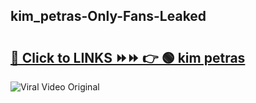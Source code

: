 
 ## kim_petras-Only-Fans-Leaked

# <h2><a href="https://clipsfans.com/kim_petras&ref=git">🔗 Click to LINKS ⏩⏩ 👉 🟢 kim petras </a></h2>

<a href="https://clipsfans.com/kim_petras&ref=git" rel="nofollow" data-target="animated-image.originalLink"><img src="https://i.ibb.co.com/xMMVF88/686577567.gif" alt="Viral Video Original" style="max-width: 100%; display: inline-block;" data-target="animated-image.originalImage"></a>
